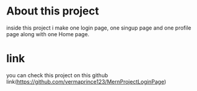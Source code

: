 # About this project

inside this project i make one login page, one singup page and one profile page along with one Home page.

# link 

you can check this project on this github link(https://github.com/vermaprince123/MernProjectLoginPage)




